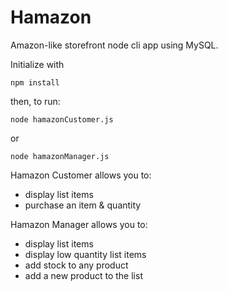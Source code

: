 # Hamazon
Amazon-like storefront node cli app using MySQL.

Initialize with
```
npm install
```

then, to run:
```
node hamazonCustomer.js
```
or
```
node hamazonManager.js
```

Hamazon Customer allows you to:
- display list items
- purchase an item & quantity

Hamazon Manager allows you to:
- display list items
- display low quantity list items
- add stock to any product
- add a new product to the list